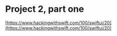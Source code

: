 # Project 2, part one

[https://www.hackingwithswift.com/100/swiftui/20](https://www.hackingwithswift.com/100/swiftui/20)
